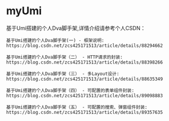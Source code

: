 # myUmi

基于Umi搭建的个人Dva脚手架,详情介绍请参考个人CSDN：

    基于Umi搭建的个人Dva脚手架(一) - 框架说明:  https://blog.csdn.net/zcs425171513/article/details/88294662
    
    基于Umi搭建的个人Dva脚手架（二） - HTTP请求的封装:  https://blog.csdn.net/zcs425171513/article/details/88398266
    
    基于Umi搭建的个人Dva脚手架（三） - 多Layout设计:  https://blog.csdn.net/zcs425171513/article/details/88635349
    
    基于Umi搭建的个人Dva脚手架（四） - 可配置的表单组件封装:  https://blog.csdn.net/zcs425171513/article/details/89098883
    
    基于Umi搭建的个人Dva脚手架（五） - 可配置的搜索、弹窗组件封装: https://blog.csdn.net/zcs425171513/article/details/89357635
